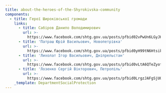 ```yaml
---
title: about-the-heroes-of-the-Shyrokivska-community
components:
  - title: Герої Широківської громади
    links:
      - title: Сабіров Данило Володимирович
        url: >-
          https://www.facebook.com/shtg.gov.ua/posts/pfbid02vPwUn6LGyJHJRXiDmrxCri2ULFmCrrxhWbEfM2TribS3jmpRY6MMyPDev493JjiGl
      - title: 'Патраш Юрій Васильович, Новопетрівка'
        url: >-
          https://www.facebook.com/shtg.gov.ua/posts/pfbid0yH99tN6HtsikDJHdbMfwnee9bQbRKkbAeaVdWnrauTDR8Jojif6eucMGjNKJedrDl
      - title: 'Лихолат Ігор Васильович, Дніпрельстан'
        url: >-
          https://www.facebook.com/shtg.gov.ua/posts/pfbid0vLtA6QTeZyofHBgxfGcBog53dA4vLzajg9TAijRUj1zppig3Gh19FPPvaQUPzAzLl
      - title: 'Лозенко Сергій Вікторович, Петропіль'
        url: >-
          https://www.facebook.com/shtg.gov.ua/posts/pfbid0LrgzJAFgSjUQoF1ogL5Qjy6dqxWAibcaHas5t74LZQsDqbVsJBDWyFL4npxiNHiml
    _template: DepartmentSocialProtection
---
```


